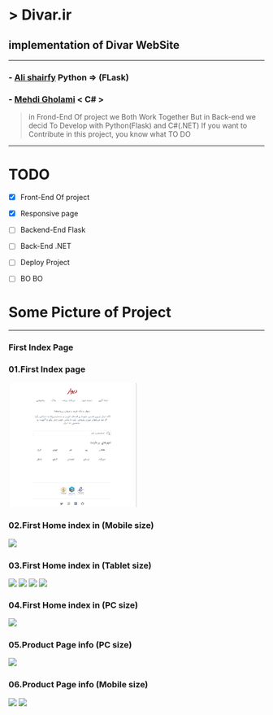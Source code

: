 # > Divar.ir
## implementation of Divar WebSite

---

### - [Ali shairfy](https://github.com/alisharify7)  Python => (FLask)
### - [Mehdi Gholami](https://github.com/cc-Mehdi) < C# >

> in Frond-End Of project we Both Work Together But in Back-end we decid To Develop with Python(Flask) and C#(.NET)
> If you want to Contribute in this project, you know what TO DO

---

# TODO
- [x] Front-End Of project
- [x] Responsive page
- [ ] Backend-End Flask
- [ ] Back-End .NET
- [ ] Deploy Project
- [ ] BO BO


# Some Picture of Project

---

### First Index Page

### 01.First Index page
<img src="https://github.com/alisharify7/Html-Page/raw/main/Indexs-pages/01-Divar/divar-First-index/image/index.png" style="width:50%;"> 

### 02.First Home index in (Mobile size)
<img src="https://github.com/alisharify7/Divar.ir/blob/main/Readme-files/home-mobile-size.png" style="width:50%;"> 

### 03.First Home index in (Tablet size)
<img src="https://github.com/alisharify7/Divar.ir/blob/main/Readme-files/index-pc-mobile.png" style="width:50%;"> 
<img src="https://github.com/alisharify7/Divar.ir/blob/main/Readme-files/index-pc.png" style="width:50%;"> 
<img src="https://github.com/alisharify7/Divar.ir/blob/main/Readme-files/index-pc1.png" style="width:50%;"> 
<img src="https://github.com/alisharify7/Divar.ir/blob/main/Readme-files/customer-mobile-1.png" style="width:50%;"> 




### 04.First Home index in (PC size)
<img src="https://github.com/alisharify7/Divar.ir/blob/main/Readme-files/home.png" style="width:50%;"> 

### 05.Product Page info (PC size)
<img src="https://github.com/alisharify7/Divar.ir/blob/main/Readme-files/pro-home.png" style="width:50%;"> 


### 06.Product Page info (Mobile size)
<img src="https://github.com/alisharify7/Divar.ir/blob/main/Readme-files/pro-mobile-size.png" style="width:50%;">
<img src="https://github.com/alisharify7/Divar.ir/blob/main/Readme-files/pro-mobile-foot.png" style="width:50%;"> 




